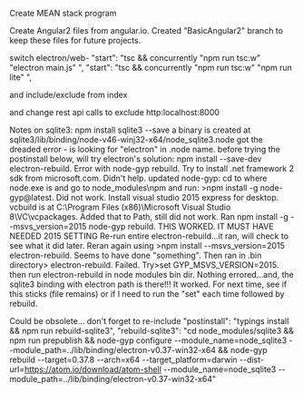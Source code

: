 Create MEAN stack program

Create Angular2 files from angular.io. Created "BasicAngular2" branch to keep these files for future projects.



switch electron/web-
"start": "tsc && concurrently \"npm run tsc:w\" \"electron main.js\" ",
"start": "tsc && concurrently \"npm run tsc:w\" \"npm run lite\" ",

and include/exclude from index <script>var server = require("./server");</script>

and change rest api calls to exclude http:localhost:8000

Notes on sqlite3:
npm install sqlite3 --save
a binary is created at sqlite3/lib/binding/node-v46-winj32-x64/node_sqlite3.node
got the dreaded error - is looking for "electron" in .node name.
before trying the postinstall below, will try electron's solution:
    npm install --save-dev electron-rebuild.
        Error with node-gyp rebuild. Try to install .net framework 2 sdk from microsoft.com. Didn't help.
        updated node-gyp:
            cd to where node.exe is and go to node_modules\npm and run: >npm install -g node-gyp@latest. Did not work.
        Install visual studio 2015 express for desktop. vcbuild is at C:\Program Files (x86)\Microsoft Visual Studio 8\VC\vcpackages. Added that to Path, still did not work.
        Ran npm install -g --msvs_version=2015 node-gyp rebuild. THIS WORKED. IT MUST HAVE NEEDED 2015 SETTING
        Re-run entire electron-rebuild...it ran, will check to see what it did later.
        Reran again using >npm install --msvs_version=2015 electron-rebuild. Seems to have done "something". Then ran in .bin directory> electron-rebuild. Failed.
        Try>set GYP_MSVS_VERSION=2015. then run electron-rebuild in node modules bin dir. Nothing errored...and, the sqlite3 binding with electron path is there!!!
        It worked.
        For next time, see if this sticks (file remains) or if I need to run the "set" each time followed by rebuild.

        


Could be obsolete...
don't forget to re-include
"postinstall": "typings install && npm run rebuild-sqlite3",
    "rebuild-sqlite3": "cd node_modules/sqlite3 && npm run prepublish && node-gyp configure --module_name=node_sqlite3
        --module_path=../lib/binding/electron-v0.37-win32-x64 && node-gyp rebuild --target=0.37.8 --arch=x64 --target_platform=darwin
        --dist-url=https://atom.io/download/atom-shell --module_name=node_sqlite3 --module_path=../lib/binding/electron-v0.37-win32-x64"
